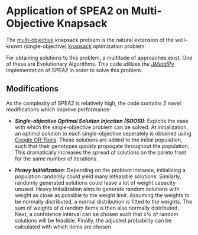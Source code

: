 # Application of SPEA2 on Multi-Objective Knapsack

 The [multi-objective](https://arxiv.org/pdf/1007.4063) knapsack problem is the natural extension of the well-known (single-objective) [knapsack](https://en.wikipedia.org/wiki/Knapsack_problem) optimization problem.
 
For obtaining solutions to this problem, a multitude of approaches exist. One of these are Evolutionary Algorithms. This code utilizes the *[JMetalPy](https://github.com/jMetal/jMetalPy)* implementation of *SPEA2* in order to solve this problem. 

## Modifications

As the complexity of SPEA2 is relatively high, the code contains 2 novel modifications which improve performance:

* ***Single-objective Optimal Solution Injection (SOOSI)***: Exploits the ease with which the single-objective problem can be solved. At initialization, an optimal solution to each single-objective seperately is obtained using [Google OR-Tools](https://developers.google.com/optimization). These solutions are added to the initial population, such that their genotypes quickly propogate throughout the population. This dramatically increases the spread of solutions on the pareto front for the same number of iterations.

* ***Heavy Initialization***: Depending on the problem instance, initializing a population randomly could yield many infeasible solutions. Similarly, randomly generated solutions could leave a lot of weight capacity unused. 
Heavy Initialization aims to generate random solutions with weight as close as possible to the weight limit.
Assuming the weights to be normally distributed, a normal distribution is fitted to the weights. The sum of weights of *d* random items is then also normally distributed. Next, a confidence interval can be chosen such that x% of random solutions will be feasible. Finally, the adjusted probability can be calculated with which items are chosen.
